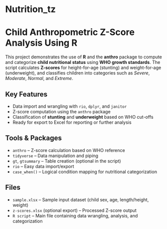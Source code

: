 # Nutrition_tz
# Child Anthropometric Z-Score Analysis Using R
This project demonstrates the use of **R** and the **anthro** package to compute and categorize **child nutritional status** using **WHO growth standards**. The script calculates **Z-scores** for height-for-age (stunting) and weight-for-age (underweight), and classifies children into categories such as *Severe*, *Moderate*, *Normal*, and *Extreme*.

## Key Features
- Data import and wrangling with `rio`, `dplyr`, and `janitor`  
- Z-score computation using the `anthro` package  
- Classification of **stunting** and **underweight** based on WHO cut-offs  
- Ready for export to Excel for reporting or further analysis  

## Tools & Packages
- `anthro` – Z-score calculation based on WHO reference  
- `tidyverse` – Data manipulation and piping  
- `gt`, `gtsummary` – Table creation (optional in the script)  
- `rio` – Easy data import/export  
- `case_when()` – Logical condition mapping for nutritional categorization  

## Files
- `sample.xlsx` – Sample input dataset (child sex, age, length/height, weight)  
- `z-scores.xlsx` (optional export) – Processed Z-score output  
- `R script` – Main file containing data wrangling, analysis, and categorization

